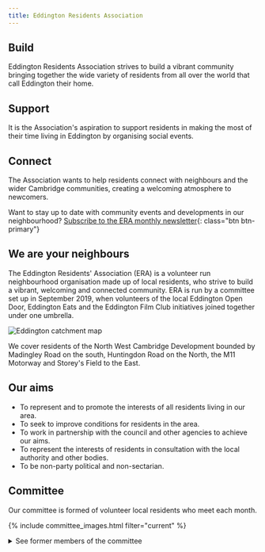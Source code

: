 ```yaml
---
title: Eddington Residents Association
---
```


<div class="row mt-3 mb-3">
<div class="col-12 col-md-4" markdown="1">


## Build
Eddington Residents Association strives to build a vibrant community bringing together the wide variety of residents from all over the world that call Eddington their home.


</div>
<div class="col-12 col-md-4" markdown="1">


## Support
It is the Association's aspiration to support residents in making the most of their time living in Eddington by organising social events.


</div>
<div class="col-12 col-md-4" markdown="1">


## Connect
The Association wants to help residents connect with neighbours and the wider Cambridge communities, creating a welcoming atmosphere to newcomers.


</div>
</div>

Want to stay up to date with community events and developments in our neighbourhood?
[Subscribe to the ERA monthly newsletter](https://mailchi.mp/4f5aeb4b817a/eddingtonra){: class="btn btn-primary"}

## We are your neighbours
The Eddington Residents' Association (ERA) is a volunteer run neighbourhood organisation made up of local residents, who strive to build a vibrant, welcoming and connected community. ERA is run by a committee set up in September 2019, when volunteers of the local Eddington Open Door, Eddington Eats and the Eddington Film Club initiatives joined together under one umbrella.

![Eddington catchment map](/images/catchment.png)

We cover residents of the North West Cambridge Development bounded by Madingley Road on the south, Huntingdon Road on the North, the M11 Motorway and Storey's Field to the East.

## Our aims

* To represent and to promote the interests of all residents living in our area.
* To seek to improve conditions for residents in the area.  
* To work in partnership with the council and other agencies to achieve our aims.
* To represent the interests of residents in consultation with the local authority and other bodies.
* To be non-party political and non-sectarian.

## Committee

Our committee is formed of volunteer local residents who meet each month.

{% include committee_images.html filter="current" %}

<details>
<summary>See former members of the committee</summary>
{% include committee_images.html filter="-2" %}
</details>
